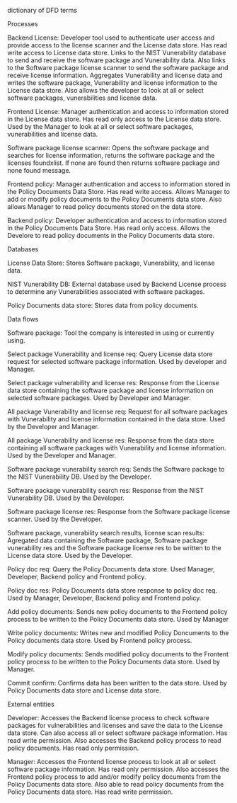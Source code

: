 dictionary of DFD terms

Processes

Backend License: Developer tool used to authenticate user access and provide access to the license scanner and the License data store. Has read write access to License data store. Links to the NIST Vunerability database to send and receive the software package and Vunerability data. Also links to the Software package license scanner to send the software package and receive license information. Aggregates Vunerability and license data and writes the software package, Vunerability and license information to the License data store. Also allows the developer to look at all or select software packages, vunerabilities and license data.

Frontend License: Manager authentication and access to information stored in the License data store. Has read only access to the License data store. Used by the Manager to look at all or select software packages, vunerabilities and license data.

Software package license scanner: Opens the software package and searches for license information, returns the software package and the licenses foundxlist. If none are found then returns software package and none found message.

Frontend policy: Manager authentication and access to information stored in the Policy Documents Data Store. Has read write access. Allows Manager to add or modify policy documents to the Policy Documents data store. Also allows Manager to read policy documents stored on the data store. 

Backend policy: Developer authentication and access to information stored in the Policy Documents Data Store. Has read only access. Allows the Develore to read policy documents in the Policy Documents data store.

Databases

License Data Store: Stores Software package, Vunerability, and license data. 

NIST Vunerability DB: External database used by Backend License process to determine any Vunerabilities associated with software packages.

Policy Documents data store: Stores data from policy documents.

Data flows

Software package: Tool the company is interested in using or currently using.

Select package Vunerability and license req: Query License data store request for selected software package information. Used by developer and Manager.

Select package vulnerability and license res: Response from the License data store containing the software package and license information on selected software packages. Used by Developer and Manager.

All package Vunerability and license req: Request for all software packages with Vunerability and license information contained in the data store. Used by the Developer and Manager.

All package Vunerability and license res: Response from the data store containing all software packages with Vunerability and license information. Used by the Developer and Manager.

Software package vunerability search req: Sends the Software package to the NIST Vunerability DB. Used by the Developer.

Software package vunerability search res: Response from the NIST Vunerability DB. Used by the Developer.

Software package license res: Response from the Software package license scanner. Used by the Developer.

Software package, vunerability search results, license scan results: Agregated data containing the Software package, Software package vunerability res and the Software package license res to be written to the License data store. Used by the Developer.

Policy doc req: Query the Policy Documents data store. Used Manager, Developer, Backend policy and Frontend policy.

Policy doc res: Policy Documents data store response to policy doc req. Used by Manager, Developer, Backend policy and Frontend policy. 

Add policy documents: Sends new policy documents to the Frontend policy process to be written to the Policy Documents data store. Used by Manager 

Write policy documents: Writes new and modified Policy Doncuments to the Policy documents data store. Used by Frontend policy process.

Modify policy documents: Sends modified policy documents to the Frontent policy process to be written to the Policy Documents data store. Used by Manager.

Commit confirm: Confirms data has been written to the data store. Used by Policy Documents data store and License data store.


External entities

Developer: Accesses the Backend license process to check software packages for vulnerabilities and licenses and save the data to the License data store. Can also access all or select software package information. Has read write permission.
Also accesses the Backend policy process to read policy documents. Has read only permission.

Manager: Accesses the Frontend license process to look at all or select software package information. Has read only permission.
Also accesses the Frontend policy process to add and/or modify policy documents from the Policy Documents data store. Also able to read policy documents from the Policy Documents data store. Has read write permission.


